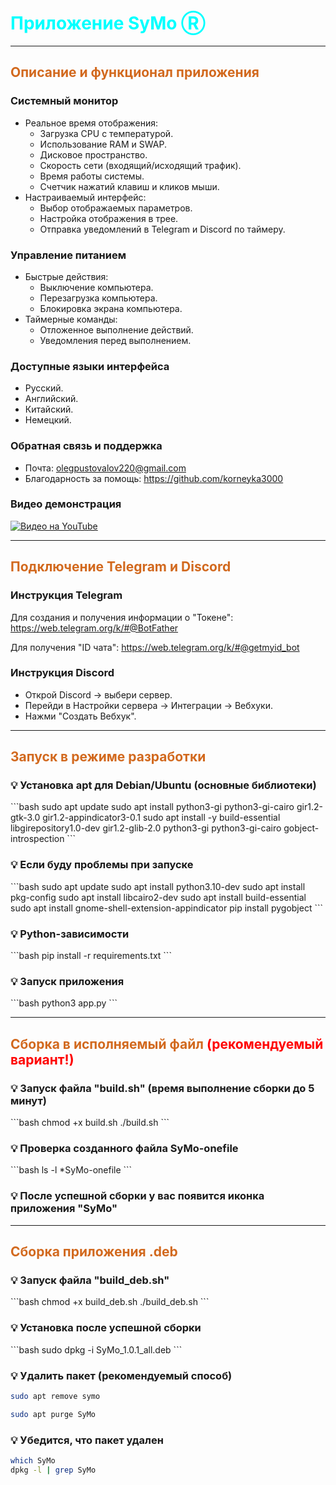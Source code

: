 <h1 style="color: aqua">
Приложение SyMo Ⓡ
</h1>

---------------------------------------------------------------------------------

<h2 style="color: chocolate">
Описание и функционал приложения
</h2> 

<h3>Системный монитор</h3>

- Реальное время отображения:
  - Загрузка CPU с температурой.
  - Использование RAM и SWAP.
  - Дисковое пространство.
  - Скорость сети (входящий/исходящий трафик).
  - Время работы системы.
  - Счетчик нажатий клавиш и кликов мыши.
- Настраиваемый интерфейс:
  - Выбор отображаемых параметров.
  - Настройка отображения в трее.
  - Отправка уведомлений в Telegram и Discord по таймеру.

<h3>Управление питанием</h3>

- Быстрые действия:
  - Выключение компьютера.
  - Перезагрузка компьютера.
  - Блокировка экрана компьютера.
- Таймерные команды:
  - Отложенное выполнение действий.
  - Уведомления перед выполнением.

<h3>Доступные языки интерфейса</h3>

- Русский.
- Английский.
- Китайский.
- Немецкий.

<h3>Обратная связь и поддержка</h3> 

- Почта: olegpustovalov220@gmail.com
- Благодарность за помощь: https://github.com/korneyka3000

<h3>Видео демонстрация</h3>

[![Видео на YouTube](https://img.youtube.com/vi/eNh-yalHPO0/0.jpg)](https://www.youtube.com/watch?v=eNh-yalHPO0)

---------------------------------------------------------------------------------

<h2 style="color: chocolate">
Подключение Telegram и Discord
</h2>

<h3>Инструкция Telegram</h3>

Для создания и получения информации о "Токене": https://web.telegram.org/k/#@BotFather

Для получения "ID чата": https://web.telegram.org/k/#@getmyid_bot

<h3>Инструкция Discord</h3>

- Открой Discord → выбери сервер.
- Перейди в Настройки сервера → Интеграции → Вебхуки.
- Нажми "Создать Вебхук".

---------------------------------------------------------------------------------

<h2 style="color: chocolate">
Запуск в режиме разработки
</h2>

<h3>💡 Установка apt для Debian/Ubuntu (основные библиотеки)</h3>
```bash
sudo apt update
sudo apt install python3-gi python3-gi-cairo gir1.2-gtk-3.0 gir1.2-appindicator3-0.1
sudo apt install -y build-essential libgirepository1.0-dev gir1.2-glib-2.0 python3-gi python3-gi-cairo gobject-introspection
```

<h3>💡 Если буду проблемы при запуске</h3>
```bash
sudo apt update
sudo apt install python3.10-dev
sudo apt install pkg-config
sudo apt install libcairo2-dev
sudo apt install build-essential
sudo apt install gnome-shell-extension-appindicator
pip install pygobject
```

<h3>💡 Python-зависимости</h3>
```bash
pip install -r requirements.txt
```

<h3>💡 Запуск приложения</h3>
```bash
python3 app.py
```

---------------------------------------------------------------------------------

<h2 style="color: chocolate">
    Сборка в исполняемый файл 
    <span style="color: red">(рекомендуемый вариант!)</span>
</h2>


<h3>💡 Запуск файла "build.sh" (время выполнение сборки до 5 минут)</h3>
```bash
chmod +x build.sh
./build.sh
```

<h3>💡 Проверка созданного файла SyMo-onefile</h3>
```bash
ls -l *SyMo-onefile
```

<h3>💡 После успешной сборки у вас появится иконка приложения "SyMo"</h3>

---------------------------------------------------------------------------------

<h2 style="color: chocolate">
Сборка приложения .deb
</h2>


<h3>💡 Запуск файла "build_deb.sh"</h3>
```bash
chmod +x build_deb.sh
./build_deb.sh
```

<h3>💡 Установка после успешной сборки</h3>
```bash
sudo dpkg -i SyMo_1.0.1_all.deb
```

<h3>💡 Удалить пакет (рекомендуемый способ)</h3>

```bash
sudo apt remove symo
```
```bash
sudo apt purge SyMo
```

<h3>💡 Убедится, что пакет удален</h3>

```bash
which SyMo
dpkg -l | grep SyMo
```


